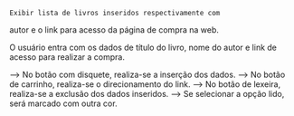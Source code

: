 	Exibir lista de livros inseridos respectivamente com
  autor e o link para acesso da página de compra na web.
  
  O usuário entra com os dados de título do livro, nome
  do autor e link de acesso para realizar a compra.
  
  --> No botão com disquete, realiza-se a inserção dos dados.
  --> No botão de carrinho, realiza-se o direcionamento do link.
  --> No botão de lexeira, realiza-se a exclusão dos dados inseridos.
  --> Se selecionar a opção lido, será marcado com outra cor.
  
 
